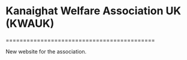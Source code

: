 # Kanaighat Welfare Association UK  (KWAUK)
===========================================

New website for the association.